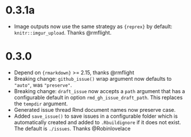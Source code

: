 # 0.3.1a

  - Image outputs now use the same strategy as `{reprex}` by default: `knitr::imgur_upload`. Thanks @rmflight.

# 0.3.0

- Depend on `{rmarkdown}` >= 2.15, thanks @rmflight
- Breaking change: `github_issue()` wrap argument now defaults to `"auto"`, was `"preserve"`.
- Breaking change: `draft_issue` now accepts a `path` argument that has a configurable default in option `rmd_gh_issue_draft_path`. This replaces the `tempdir` argument.
- Generated issue thread Rmd document names now preserve case.
- Added `save_issue()` to save issues in a configurable folder which is automatically created and added to `.Rbuildignore` if it does not exist. The default is `./issues`. Thanks @Robinlovelace